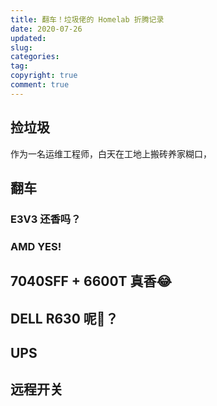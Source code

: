 ```yaml
---
title: 翻车！垃圾佬的 Homelab 折腾记录
date: 2020-07-26
updated:
slug:
categories:
tag:
copyright: true
comment: true
---
```


## 捡垃圾

作为一名运维工程师，白天在工地上搬砖养家糊口，

## 翻车

### E3V3 还香吗？

### AMD YES!

## 7040SFF + 6600T 真香😂

## DELL R630 呢🤔？

## UPS

## 远程开关

